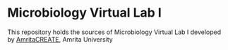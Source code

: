 # Microbiology Virtual Lab I
This repository holds the sources of Microbiology Virtual Lab I developed by 
<a href="http://vlab.amrita.edu/index.php?sub=2&brch=190" target="_blank">AmritaCREATE</a>, Amrita University
